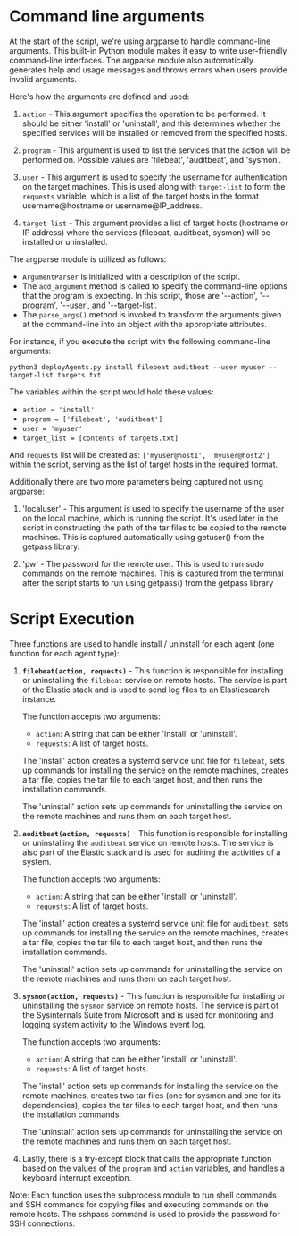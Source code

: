 # Command line arguments

At the start of the script, we're using argparse to handle command-line arguments. This built-in Python module makes it easy to write user-friendly command-line interfaces. The argparse module also automatically generates help and usage messages and throws errors when users provide invalid arguments.

Here's how the arguments are defined and used:

1. `action` - This argument specifies the operation to be performed. It should be either 'install' or 'uninstall', and this determines whether the specified services will be installed or removed from the specified hosts.

2. `program` - This argument is used to list the services that the action will be performed on. Possible values are 'filebeat', 'auditbeat', and 'sysmon'. 

3. `user` - This argument is used to specify the username for authentication on the target machines. This is used along with `target-list` to form the `requests` variable, which is a list of the target hosts in the format username@hostname or username@IP_address.

4. `target-list` - This argument provides a list of target hosts (hostname or IP address) where the services (filebeat, auditbeat, sysmon) will be installed or uninstalled.

The argparse module is utilized as follows:

- `ArgumentParser` is initialized with a description of the script.
- The `add_argument` method is called to specify the command-line options that the program is expecting. In this script, those are '--action', '--program', '--user', and '--target-list'.
- The `parse_args()` method is invoked to transform the arguments given at the command-line into an object with the appropriate attributes.

For instance, if you execute the script with the following command-line arguments:
```
python3 deployAgents.py install filebeat auditbeat --user myuser --target-list targets.txt
```
The variables within the script would hold these values:
- `action = 'install'`
- `program = ['filebeat', 'auditbeat']`
- `user = 'myuser'`
- `target_list = [contents of targets.txt]`

And `requests` list will be created as: `['myuser@host1', 'myuser@host2']` within the script, serving as the list of target hosts in the required format.

Additionally there are two more parameters being captured not using argparse:

1. 'localuser' - This argument is used to specify the username of the user on the local machine, which is running the script. It's used later in the script in constructing the path of the tar files to be copied to the remote machines.
                 This is captured automatically using getuser() from the getpass library.
               
2. 'pw' - The password for the remote user. This is used to run sudo commands on the remote machines.
          This is captured from the terminal after the script starts to run using getpass() from the getpass library
          
# Script Execution

Three functions are used to handle install / uninstall for each agent (one function for each agent type):

1. **`filebeat(action, requests)`** - This function is responsible for installing or uninstalling the `filebeat` service on remote hosts. The service is part of the Elastic stack and is used to send log files to an Elasticsearch instance.

    The function accepts two arguments:
    - `action`: A string that can be either 'install' or 'uninstall'.
    - `requests`: A list of target hosts.

    The 'install' action creates a systemd service unit file for `filebeat`, sets up commands for installing the service on the remote machines, creates a tar file, copies the tar file to each target host, and then runs the installation commands.

    The 'uninstall' action sets up commands for uninstalling the service on the remote machines and runs them on each target host.

2. **`auditbeat(action, requests)`** - This function is responsible for installing or uninstalling the `auditbeat` service on remote hosts. The service is also part of the Elastic stack and is used for auditing the activities of a system.

    The function accepts two arguments:
    - `action`: A string that can be either 'install' or 'uninstall'.
    - `requests`: A list of target hosts.

    The 'install' action creates a systemd service unit file for `auditbeat`, sets up commands for installing the service on the remote machines, creates a tar file, copies the tar file to each target host, and then runs the installation commands.

    The 'uninstall' action sets up commands for uninstalling the service on the remote machines and runs them on each target host.

3. **`sysmon(action, requests)`** - This function is responsible for installing or uninstalling the `sysmon` service on remote hosts. The service is part of the Sysinternals Suite from Microsoft and is used for monitoring and logging system activity to the Windows event log.

    The function accepts two arguments:
    - `action`: A string that can be either 'install' or 'uninstall'.
    - `requests`: A list of target hosts.

    The 'install' action sets up commands for installing the service on the remote machines, creates two tar files (one for sysmon and one for its dependencies), copies the tar files to each target host, and then runs the installation commands.

    The 'uninstall' action sets up commands for uninstalling the service on the remote machines and runs them on each target host.

4. Lastly, there is a try-except block that calls the appropriate function based on the values of the `program` and `action` variables, and handles a keyboard interrupt exception.

Note: Each function uses the subprocess module to run shell commands and SSH commands for copying files and executing commands on the remote hosts. The sshpass command is used to provide the password for SSH connections.


<link rel="icon" type="image/png" href="/images/icon.png" sizes="32x32" />
<link rel="icon" type="image/png" href="/images/icon.png" sizes="16x16" />

